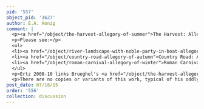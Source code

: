 ```yaml
---
pid: '557'
object_pid: '3627'
author: E.A. Honig
comment: |
  <p><a href="/object/the-harvest-allegory-of-summer">The Harvest: Allegory of Summer</a> is part of a four-part series of the allegories of the seasons which Jan Brueghel painted circa 1594 (Ertz 2008-10).</p>
  <p>Please see:</p>
  <ul>
  <li><a href="/object/river-landscape-with-noble-party-in-boat-allegory-of-spring">River Landscape with Noble Party in Boat: Allegory of Spring</a></li>
  <li><a href="/object/country-road-allegory-of-autumn">Country Road: Allegory of Autumn</a></li>
  <li><a href="/object/roman-carnival-allegory-of-winter">Roman Carnival: Allegory of Winter</a></li>
  </ul>
  <p>Ertz 2008-10 links Brueghel's <a href="/object/the-harvest-allegory-of-summer">The Harvest: Allegory of Summer</a> to Pieter Brueghel the Elder's "Wheat Harvest" in New York.</p>
  <p>There are no copies or variants of this work, typical of his oddly-shaped works.</p>
post_date: 07/18/15
order: '556'
collection: discussion
---
```

